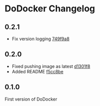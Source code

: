 # DoDocker Changelog

## 0.2.1

* Fix version logging [749f9a8](https://github.com/Junikorn/dodocker/commit/749f9a8d29feefb890dd6c419c35755c3c7a775a)

## 0.2.0

* Fixed pushing image as latest [d1301f8](https://github.com/Junikorn/dodocker/commit/d1301f8d124b3395f0e0de7b08293d35ad6f3592)
* Added README [f5cc8be](https://github.com/Junikorn/dodocker/commit/f5cc8be3cd1adf91d68d47fc625376777274632e)

## 0.1.0

First version of DoDocker
